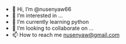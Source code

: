 - 👋 Hi, I’m @nusenyaw66
- 👀 I’m interested in ...
- 🌱 I’m currently learning python
- 💞️ I’m looking to collaborate on ...
- 📫 How to reach me nusenyaw@gmail.com

<!---
nusenyaw66/nusenyaw66 is a ✨ special ✨ repository because its `README.md` (this file) appears on your GitHub profile.
You can click the Preview link to take a look at your changes.
--->
